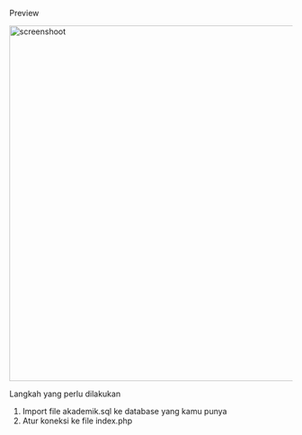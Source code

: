 Preview

<img width="1150" height="633" alt="screenshoot" src="https://github.com/user-attachments/assets/3a9e55eb-de0c-41bf-88b2-74c83c0f711f" />


Langkah yang perlu dilakukan

1. Import file akademik.sql ke database yang kamu punya
2. Atur koneksi ke file index.php
